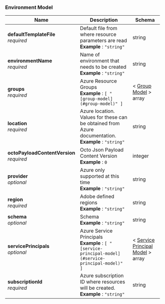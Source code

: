 
<a name="environment-model"></a>
### Environment Model

|Name|Description|Schema|
|---|---|---|
|**defaultTemplateFile**  <br>*required*|Default file from where resource parameters are read  <br>**Example** : `"string"`|string|
|**environmentName**  <br>*required*|Name of environment that needs to be created  <br>**Example** : `"string"`|string|
|**groups**  <br>*required*|Azure Resource Groups  <br>**Example** : `[ "[group-model](#group-model)" ]`|< [Group Model](Group_Model.md#group-model) > array|
|**location**  <br>*required*|Azure location. Values for these can be obtained from Azure documentation.  <br>**Example** : `"string"`|string|
|**octoPayloadContentVersion**  <br>*required*|Octo Json Payload Content Version  <br>**Example** : `0`|integer|
|**provider**  <br>*optional*|Azure only supported at this time  <br>**Example** : `"string"`|string|
|**region**  <br>*required*|Adobe defined regions  <br>**Example** : `"string"`|string|
|**schema**  <br>*optional*|Schema  <br>**Example** : `"string"`|string|
|**servicePrincipals**  <br>*optional*|Azure Service Principals  <br>**Example** : `[ "[service-principal-model](#service-principal-model)" ]`|< [Service Principal Model](Service_Principal_Model.md#service-principal-model) > array|
|**subscriptionId**  <br>*required*|Azure subscription ID where resources will be created.  <br>**Example** : `"string"`|string|



